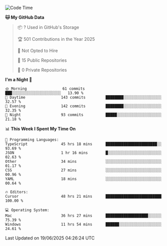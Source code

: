 <!--START_SECTION:waka-->
![Code Time](http://img.shields.io/badge/Code%20Time-7%2C195%20hrs%2024%20mins-blue)

**🐱 My GitHub Data** 

> 📦 ? Used in GitHub's Storage 
 > 
> 🏆 501 Contributions in the Year 2025
 > 
> 🚫 Not Opted to Hire
 > 
> 📜 15 Public Repositories 
 > 
> 🔑 0 Private Repositories 
 > 
**I'm a Night 🦉** 

```text
🌞 Morning                61 commits          ███░░░░░░░░░░░░░░░░░░░░░░   13.90 % 
🌆 Daytime                143 commits         ████████░░░░░░░░░░░░░░░░░   32.57 % 
🌃 Evening                142 commits         ████████░░░░░░░░░░░░░░░░░   32.35 % 
🌙 Night                  93 commits          █████░░░░░░░░░░░░░░░░░░░░   21.18 % 
```


📊 **This Week I Spent My Time On** 

```text
💬 Programming Languages: 
TypeScript               45 hrs 18 mins      ███████████████████████░░   93.69 % 
JSON                     1 hr 16 mins        █░░░░░░░░░░░░░░░░░░░░░░░░   02.63 % 
Other                    34 mins             ░░░░░░░░░░░░░░░░░░░░░░░░░   01.17 % 
CSS                      27 mins             ░░░░░░░░░░░░░░░░░░░░░░░░░   00.96 % 
YAML                     18 mins             ░░░░░░░░░░░░░░░░░░░░░░░░░   00.64 % 

🔥 Editors: 
Cursor                   48 hrs 21 mins      █████████████████████████   100.00 % 

💻 Operating System: 
Mac                      36 hrs 27 mins      ███████████████████░░░░░░   75.39 % 
Windows                  11 hrs 54 mins      ██████░░░░░░░░░░░░░░░░░░░   24.61 % 
```


 Last Updated on 19/06/2025 04:26:24 UTC
<!--END_SECTION:waka-->

